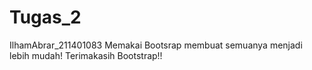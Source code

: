 # Tugas_2
IlhamAbrar_211401083
Memakai Bootsrap membuat semuanya menjadi lebih mudah!
Terimakasih Bootstrap!!

